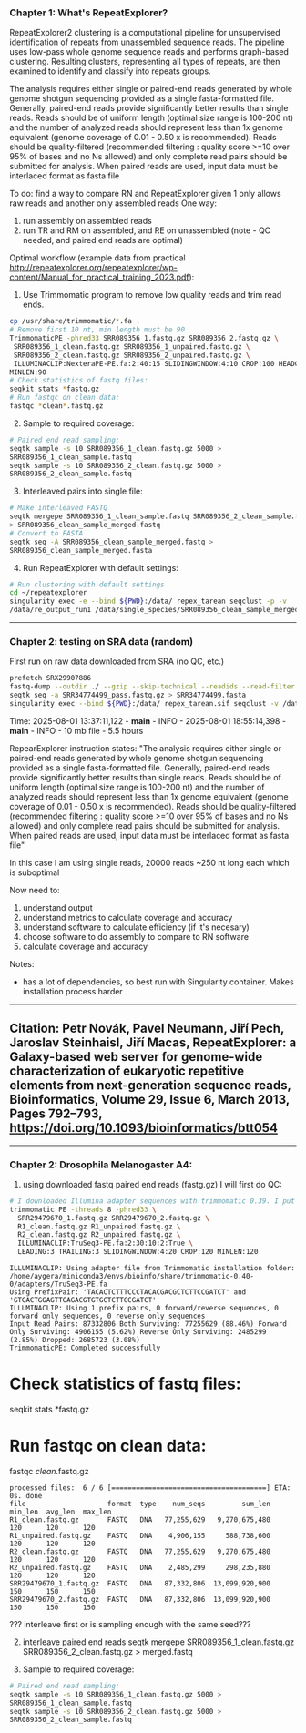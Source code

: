 ### Chapter 1: What's RepeatExplorer?
RepeatExplorer2 clustering is a computational pipeline for unsupervised identification of repeats from unassembled sequence reads. 
The pipeline uses low-pass whole genome sequence reads and performs graph-based clustering. 
Resulting clusters, representing all types of repeats, are then examined to identify and classify into repeats groups.

The analysis requires either single or paired-end reads generated by whole genome shotgun sequencing provided as a single fasta-formatted file.
Generally, paired-end reads provide significantly better results than single reads. 
Reads should be of uniform length (optimal size range is 100-200 nt) 
and the number of analyzed reads should represent less than 1x genome equivalent (genome coverage of 0.01 - 0.50 x is recommended). 
Reads should be quality-filtered (recommended filtering : quality score >=10 over 95% of bases and no Ns allowed)
and only complete read pairs should be submitted for analysis. 
When paired reads are used, input data must be interlaced format as fasta file

To do:
find a way to compare RN and RepeatExplorer given 1 only allows raw reads and another only assembled reads
One way: 
1) run assembly on assembled reads
2) run TR and RM on assembled, and RE on unassembled (note - QC needed, and paired end reads are optimal)


Optimal workflow (example data from practical http://repeatexplorer.org/repeatexplorer/wp-content/Manual_for_practical_training_2023.pdf):
1) Use Trimmomatic program to remove low quality reads and trim read ends. 
```bash
cp /usr/share/trimmomatic/*.fa .
# Remove first 10 nt, min length must be 90
TrimmomaticPE -phred33 SRR089356_1.fastq.gz SRR089356_2.fastq.gz \
 SRR089356_1_clean.fastq.gz SRR089356_1_unpaired.fastq.gz \
 SRR089356_2_clean.fastq.gz SRR089356_2_unpaired.fastq.gz \
 ILLUMINACLIP:NexteraPE-PE.fa:2:40:15 SLIDINGWINDOW:4:10 CROP:100 HEADCROP:10
MINLEN:90
# Check statistics of fastq files:
seqkit stats *fastq.gz
# Run fastqc on clean data:
fastqc *clean*.fastq.gz
```

2) Sample to required coverage:
```bash
# Paired end read sampling:
seqtk sample -s 10 SRR089356_1_clean.fastq.gz 5000 >
SRR089356_1_clean_sample.fastq
seqtk sample -s 10 SRR089356_2_clean.fastq.gz 5000 >
SRR089356_2_clean_sample.fastq
```

3) Interleaved pairs into single file:
```bash
# Make interleaved FASTQ
seqtk mergepe SRR089356_1_clean_sample.fastq SRR089356_2_clean_sample.fastq
> SRR089356_clean_sample_merged.fastq
# Convert to FASTA
seqtk seq -A SRR089356_clean_sample_merged.fastq >
SRR089356_clean_sample_merged.fasta
```

4) Run RepeatExplorer with default settings:
```bash
# Run clustering with default settings
cd ~/repeatexplorer
singularity exec -e --bind ${PWD}:/data/ repex_tarean seqclust -p -v
/data/re_output_run1 /data/single_species/SRR089356_clean_sample_merged.fasta
```

---
### Chapter 2: testing on SRA data (random)
First run on raw data downloaded from SRA (no QC, etc.)
```bash
prefetch SRX29907886
fastq-dump --outdir ./ --gzip --skip-technical --readids --read-filter pass --dumpbase --split-3 SRR34774499.sra
seqtk seq -a SRR34774499_pass.fastq.gz > SRR34774499.fasta
singularity exec --bind ${PWD}:/data/ repex_tarean.sif seqclust -v /data/re_output /data/SRR34774499.fasta
```

Time:
2025-08-01 13:37:11,122 - __main__ - INFO -
2025-08-01 18:55:14,398 - __main__ - INFO -
10 mb file - 5.5 hours

RepearExplorer instruction states:
"The analysis requires either single or paired-end reads generated by whole genome shotgun sequencing provided as a single fasta-formatted file. Generally, paired-end reads provide significantly better results than single reads. Reads should be of uniform length (optimal size range is 100-200 nt) and the number of analyzed reads should represent less than 1x genome equivalent (genome coverage of 0.01 - 0.50 x is recommended). Reads should be quality-filtered (recommended filtering : quality score >=10 over 95% of bases and no Ns allowed) and only complete read pairs should be submitted for analysis. When paired reads are used, input data must be interlaced format as fasta file"

In this case I am using single reads, 20000 reads ~250 nt long each which is suboptimal

Now need to:
1) understand output
2) understand metrics to calculate coverage and accuracy
3) understand software to calculate efficiency (if it's necesary)
4) choose software to do assembly to compare to RN software
5) calculate coverage and accuracy

Notes:
- has a lot of dependencies, so best run with Singularity container. Makes installation process harder

-----
Citation:
Petr Novák, Pavel Neumann, Jiří Pech, Jaroslav Steinhaisl, Jiří Macas, RepeatExplorer: a Galaxy-based web server for genome-wide characterization of eukaryotic repetitive elements from next-generation sequence reads, Bioinformatics, Volume 29, Issue 6, March 2013, Pages 792–793, https://doi.org/10.1093/bioinformatics/btt054
-----

---
### Chapter 2: Drosophila Melanogaster A4:
1) using downloaded fastq paired end reads (fastg.gz) I will first do QC:

```bash
# I downloaded Illumina adapter sequences with trimmomatic 0.39. I put it into raw_QC folder and copied fastq.gz files in there as well. Since I used conda installation of trimmomatic it used adapters that come with the software from conda and downloading adapters was not necesary
trimmomatic PE -threads 8 -phred33 \
  SRR29479670_1.fastq.gz SRR29479670_2.fastq.gz \
  R1_clean.fastq.gz R1_unpaired.fastq.gz \
  R2_clean.fastq.gz R2_unpaired.fastq.gz \
  ILLUMINACLIP:TruSeq3-PE.fa:2:30:10:2:True \
  LEADING:3 TRAILING:3 SLIDINGWINDOW:4:20 CROP:120 MINLEN:120
```

```output
ILLUMINACLIP: Using adapter file from Trimmomatic installation folder: /home/aygera/miniconda3/envs/bioinfo/share/trimmomatic-0.40-0/adapters/TruSeq3-PE.fa
Using PrefixPair: 'TACACTCTTTCCCTACACGACGCTCTTCCGATCT' and 'GTGACTGGAGTTCAGACGTGTGCTCTTCCGATCT'
ILLUMINACLIP: Using 1 prefix pairs, 0 forward/reverse sequences, 0 forward only sequences, 0 reverse only sequences
Input Read Pairs: 87332806 Both Surviving: 77255629 (88.46%) Forward Only Surviving: 4906155 (5.62%) Reverse Only Surviving: 2485299 (2.85%) Dropped: 2685723 (3.08%)
TrimmomaticPE: Completed successfully
```

# Check statistics of fastq files:
seqkit stats *fastq.gz
# Run fastqc on clean data:
fastqc *clean*.fastq.gz

```output
processed files:  6 / 6 [======================================] ETA: 0s. done
file                    format  type    num_seqs         sum_len  min_len  avg_len  max_len
R1_clean.fastq.gz       FASTQ   DNA   77,255,629   9,270,675,480      120      120      120
R1_unpaired.fastq.gz    FASTQ   DNA    4,906,155     588,738,600      120      120      120
R2_clean.fastq.gz       FASTQ   DNA   77,255,629   9,270,675,480      120      120      120
R2_unpaired.fastq.gz    FASTQ   DNA    2,485,299     298,235,880      120      120      120
SRR29479670_1.fastq.gz  FASTQ   DNA   87,332,806  13,099,920,900      150      150      150
SRR29479670_2.fastq.gz  FASTQ   DNA   87,332,806  13,099,920,900      150      150      150
```
 ??? interleave first or is sampling enough with the same seed???

 
2) interleave paired end reads
seqtk mergepe SRR089356_1_clean.fastq.gz SRR089356_2_clean.fastq.gz > merged.fastq

2) Sample to required coverage:
```bash
# Paired end read sampling:
seqtk sample -s 10 SRR089356_1_clean.fastq.gz 5000 >
SRR089356_1_clean_sample.fastq
seqtk sample -s 10 SRR089356_2_clean.fastq.gz 5000 >
SRR089356_2_clean_sample.fastq
```
